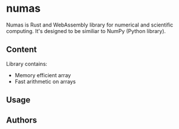 # numas

Numas is Rust and WebAssembly library for numerical and scientific computing. It's designed to be similiar to NumPy (Python library).

## Content

Library contains:
- Memory efficient array
- Fast arithmetic on arrays

## Usage


## Authors
